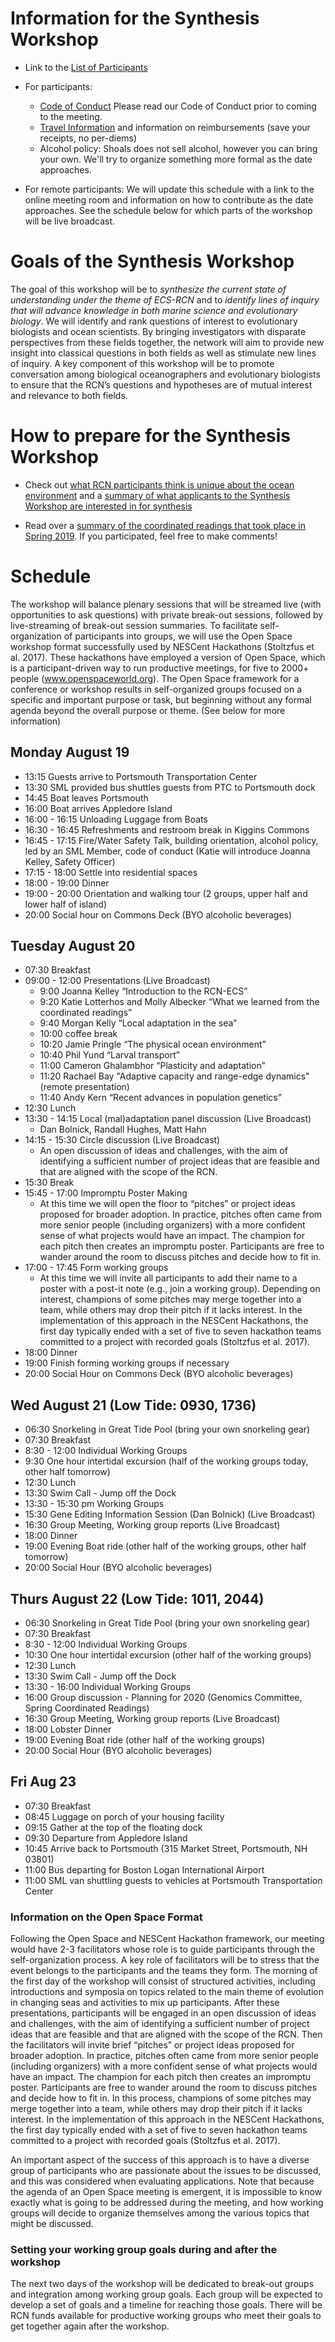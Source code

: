 # Information for the Synthesis Workshop


* Link to the [List of Participants](participant_list.csv)

* For participants: 
	* [Code of Conduct](code_conduct.md) Please read our Code of Conduct prior to coming to the meeting. 
	* [Travel Information](travel_info.md) and information on reimbursements (save your receipts, no per-diems)
	* Alcohol policy: Shoals does not sell alcohol, however you can bring your own. We'll try to organize something more formal as the date approaches.
	
* For remote participants: We will update this schedule with a link to the online meeting room and information on how to contribute as the date approaches. See the schedule below for which parts of the workshop will be live broadcast.	

 # Goals of the Synthesis Workshop
 
 The goal of this workshop will be to _synthesize the current state of understanding under the theme of ECS-RCN_ and to _identify lines of inquiry that will advance knowledge in both marine science and evolutionary biology_. We will identify and rank questions of interest to evolutionary biologists and ocean scientists. By bringing investigators with disparate perspectives from these fields together, the network will aim to provide new insight into classical questions in both fields as well as stimulate new lines of inquiry. A key component of this workshop will be to promote conversation among biological oceanographers and evolutionary biologists to ensure that the RCN’s questions and hypotheses are of mutual interest and relevance to both fields. 
  
 # How to prepare for the Synthesis Workshop

 * Check out [what RCN participants think is unique about the ocean environment](1-What_our_members_want.pdf) and a [summary of what applicants to the Synthesis Workshop are interested in for synthesis](3-What_Applicants_for_the_RCN-ECS_Synthesis_workshop_are_interested_in_for_synthesis.pdf)
 
 * Read over a [summary of the coordinated readings that took place in Spring 2019](https://docs.google.com/document/d/1mm59PzvU5oK-tsfY-fuNsoNFRIrM40vipt1pGLuJfrg/edit?ts=5cd98060). If you participated, feel free to make comments!
 
 # Schedule
 
The workshop will balance plenary sessions that will be streamed live (with opportunities to ask questions) with private break-out sessions, followed by live-streaming of break-out session summaries. To facilitate self-organization of participants into groups, we will use the Open Space workshop format successfully used by NESCent Hackathons (Stoltzfus et al. 2017). These hackathons have employed a version of Open Space, which is a participant-driven way to run productive meetings, for five to 2000+ people (www.openspaceworld.org). The Open Space framework for a conference or workshop results in self-organized groups focused on a specific and important purpose or task, but beginning without any formal agenda beyond the overall purpose or theme. (See below for more information)

## Monday August 19
* 13:15 Guests arrive to Portsmouth Transportation Center 
* 13:30 SML provided bus shuttles guests from PTC to Portsmouth dock 
* 14:45 Boat leaves Portsmouth
* 16:00 Boat arrives Appledore Island 
* 16:00 - 16:15 Unloading Luggage from Boats
* 16:30 - 16:45 Refreshments and restroom break in Kiggins Commons 
* 16:45 - 17:15 Fire/Water Safety Talk, building orientation, alcohol policy, led by an SML Member, code of conduct (Katie will introduce Joanna Kelley, Safety Officer)  
* 17:15 - 18:00 Settle into residential spaces 
* 18:00 - 19:00 Dinner 
* 19:00 - 20:00 Orientation and walking tour (2 groups, upper half and lower half of island)
* 20:00 Social hour on Commons Deck (BYO alcoholic beverages)

## Tuesday August 20
* 07:30 Breakfast
* 09:00 - 12:00 Presentations (Live Broadcast)
	* 9:00 Joanna Kelley “Introduction to the RCN-ECS”
	* 9:20 Katie Lotterhos and Molly Albecker “What we learned from the coordinated readings”
	* 9:40 Morgan Kelly “Local adaptation in the sea”
	* 10:00 coffee break
	* 10:20 Jamie Pringle “The physical ocean environment”
	* 10:40 Phil Yund “Larval transport”
	* 11:00 Cameron Ghalambhor “Plasticity and adaptation”
	* 11:20 Rachael Bay "Adaptive capacity and range-edge dynamics" (remote presentation)
	* 11:40 Andy Kern “Recent advances in population genetics”
* 12:30 Lunch
* 13:30 - 14:15 Local (mal)adaptation panel discussion (Live Broadcast)
	* Dan Bolnick, Randall Hughes, Matt Hahn 
* 14:15 - 15:30 Circle discussion (Live Broadcast)
	* An open discussion of ideas and challenges, with the aim of identifying a sufficient number of project ideas that are feasible and that are aligned with the scope of the RCN. 
* 15:30 Break
* 15:45 - 17:00 Impromptu Poster Making
	* At this time we will open the floor to “pitches” or project ideas proposed for broader adoption. In practice, pitches often came from more senior people (including organizers) with a more confident sense of what projects would have an impact. The champion for each pitch then creates an impromptu poster. Participants are free to wander around the room to discuss pitches and decide how to fit in. 
* 17:00 - 17:45 Form working groups
	* At this time we will invite all participants to add their name to a poster with a post-it note (e.g., join a working group). Depending on interest, champions of some pitches may merge together into a team, while others may drop their pitch if it lacks interest. In the implementation of this approach in the NESCent Hackathons, the first day typically ended with a set of five to seven hackathon teams committed to a project with recorded goals (Stoltzfus et al. 2017).
* 18:00 Dinner
* 19:00 Finish forming working groups if necessary
* 20:00 Social Hour on Commons Deck (BYO alcoholic beverages)

## Wed August 21 (Low Tide: 0930, 1736) 
* 06:30 Snorkeling in Great Tide Pool (bring your own snorkeling gear)
* 07:30 Breakfast
* 8:30 - 12:00 Individual Working Groups 
* 9:30 One hour intertidal excursion (half of the working groups today, other half tomorrow)
* 12:30 Lunch
* 13:30 Swim Call - Jump off the Dock
* 13:30 - 15:30 pm Working Groups
* 15:30 Gene Editing Information Session (Dan Bolnick) (Live Broadcast)
* 16:30 Group Meeting, Working group reports (Live Broadcast)
* 18:00 Dinner
* 19:00 Evening Boat ride (other half of the working groups, other half tomorrow)
* 20:00 Social Hour (BYO alcoholic beverages)

## Thurs August 22 (Low Tide: 1011, 2044)
* 06:30 Snorkeling in Great Tide Pool (bring your own snorkeling gear)
* 07:30 Breakfast
* 8:30 - 12:00 Individual Working Groups 
* 10:30 One hour intertidal excursion (other half of the working groups)
* 12:30 Lunch
* 13:30 Swim Call - Jump off the Dock
* 13:30 - 16:00 Individual Working Groups
* 16:00 Group discussion - Planning for 2020 (Genomics Committee, Spring Coordinated Readings)
* 16:30 Group Meeting, Working group reports (Live Broadcast)
* 18:00 Lobster Dinner
* 19:00 Evening Boat ride (other half of the working groups)
* 20:00 Social Hour (BYO alcoholic beverages)

## Fri Aug 23
* 07:30 Breakfast
* 08:45 Luggage on porch of your housing facility
* 09:15 Gather at the top of the floating dock 
* 09:30 Departure from Appledore Island 
* 10:45 Arrive back to Portsmouth (315 Market Street, Portsmouth, NH 03801)
* 11:00 Bus departing for Boston Logan International Airport 
* 11:00 SML van shuttling guests to vehicles at Portsmouth Transportation Center 

### Information on the Open Space Format

Following the Open Space and NESCent Hackathon framework, our meeting would have 2-3 facilitators whose role is to guide participants through the self-organization process. A key role of facilitators will be to stress that the event belongs to the participants and the teams they form. The morning of the first day of the workshop will consist of structured activities, including introductions and symposia on topics related to the main theme of evolution in changing seas and activities to mix up participants. After these presentations, participants will be engaged in an open discussion of ideas and challenges, with the aim of identifying a sufficient number of project ideas that are feasible and that are aligned with the scope of the RCN. Then the facilitators will invite brief “pitches” or project ideas proposed for broader adoption. In practice, pitches often came from more senior people (including organizers) with a more confident sense of what projects would have an impact. The champion for each pitch then creates an impromptu poster. Participants are free to wander around the room to discuss pitches and decide how to fit in. In this process, champions of some pitches may merge together into a team, while others may drop their pitch if it lacks interest. In the implementation of this approach in the NESCent Hackathons, the first day typically ended with a set of five to seven hackathon teams committed to a project with recorded goals (Stoltzfus et al. 2017). 

An important aspect of the success of this approach is to have a diverse group of participants who are passionate about the issues to be discussed, and this was considered when evaluating applications. Note that because the agenda of an Open Space meeting is emergent, it is impossible to know exactly what is going to be addressed during the meeting, and how working groups will decide to organize themselves among the various topics that might be discussed.

### Setting your working group goals during and after the workshop

The next two days of the workshop will be dedicated to break-out groups and integration among working group goals. Each group will be expected to develop a set of goals and a timeline for reaching those goals. There will be RCN funds available for productive working groups who meet their goals to get together again after the workshop.
